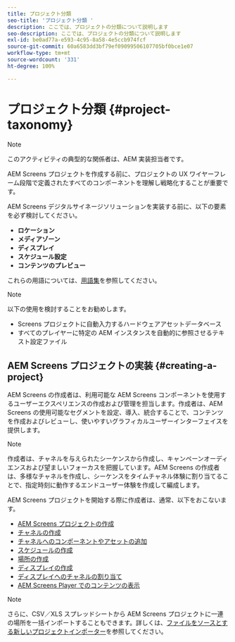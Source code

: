 ```yaml
---
title: プロジェクト分類
seo-title: 'プロジェクト分類 '
description: ここでは、プロジェクトの分類について説明します
seo-description: ここでは、プロジェクトの分類について説明します
exl-id: be0ad77a-e593-4c95-8a58-4e5ccb974fcf
source-git-commit: 60a6583dd3bf79ef09099506107705bf0bce1e07
workflow-type: tm+mt
source-wordcount: '331'
ht-degree: 100%

---
```


# プロジェクト分類 {#project-taxonomy}

>[!NOTE]
>
>このアクティビティの典型的な関係者は、AEM 実装担当者です。

AEM Screens プロジェクトを作成する前に、プロジェクトの UX ワイヤーフレーム段階で定義されたすべてのコンポーネントを理解し戦略化することが重要です。

AEM Screens デジタルサイネージソリューションを実装する前に、以下の要素を必ず検討してください。

* **ロケーション**
* **メディアゾーン**
* **ディスプレイ**
* **スケジュール設定**
* **コンテンツのプレビュー**

これらの用語については、[用語集](https://helpx.adobe.com/jp/experience-manager/6-5/screens/using/screens-glossary.html)を参照してください。

>[!NOTE]
>
>以下の使用を検討することをお勧めします。
>
>* Screens プロジェクトに自動入力するハードウェアアセットデータベース
>* すべてのプレイヤーに特定の AEM インスタンスを自動的に参照させるテキスト設定ファイル


## AEM Screens プロジェクトの実装 {#creating-a-project}

AEM Screens の作成者は、利用可能な AEM Screens コンポーネントを使用するユーザーエクスペリエンスの作成および管理を担当します。作成者は、AEM Screens の使用可能なセグメントを設定、導入、統合することで、コンテンツを作成およびレビューし、使いやすいグラフィカルユーザーインターフェイスを提供します。

>[!NOTE]
>
>作成者は、チャネルを与えられたシーケンスから作成し、キャンペーンオーディエンスおよび望ましいフォーカスを把握しています。AEM Screens の作成者は、多様なチャネルを作成し、シーケンスをタイムチャネル体験に割り当てることで、指定時刻に動作するエンドユーザー体験を作成して編成します。

AEM Screens プロジェクトを開始する際に作成者は、通常、以下をおこないます。

* [AEM Screens プロジェクトの作成](https://helpx.adobe.com/jp/experience-manager/6-5/screens/using/creating-a-screens-project.html)
* [チャネルの作成](https://helpx.adobe.com/jp/experience-manager/6-5/screens/using/managing-channels.html)
* [チャネルへのコンポーネントやアセットの追加](https://helpx.adobe.com/jp/experience-manager/6-5/screens/using/adding-components-to-a-channel.html)
* [スケジュールの作成](https://helpx.adobe.com/jp/experience-manager/6-5/screens/using/managing-schedules.html)
* [場所の作成](https://helpx.adobe.com/jp/experience-manager/6-5/screens/using/managing-locations.html)
* [ディスプレイの作成](https://helpx.adobe.com/jp/experience-manager/6-5/screens/using/managing-displays.html)
* [ディスプレイへのチャネルの割り当て](https://helpx.adobe.com/jp/experience-manager/6-5/screens/using/channel-assignment.html)
* [AEM Screens Player でのコンテンツの表示](https://helpx.adobe.com/jp/experience-manager/6-5/screens/using/working-with-screens-player.html)

>[!NOTE]
>さらに、CSV／XLS スプレッドシートから AEM Screens プロジェクトに一連の場所を一括インポートすることもできます。詳しくは、[ファイルをソースとする新しいプロジェクトインポーター](https://helpx.adobe.com/jp/experience-manager/6-5/screens/using/project-importer.html)を参照してください。
